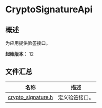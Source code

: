 # CryptoSignatureApi

## 概述

为应用提供验签接口。

**起始版本：** 12
## 文件汇总

| 名称 | 描述 |
| -- | -- |
| [crypto_signature.h](capi-crypto-signature-h.md) | 定义验签接口。 |
